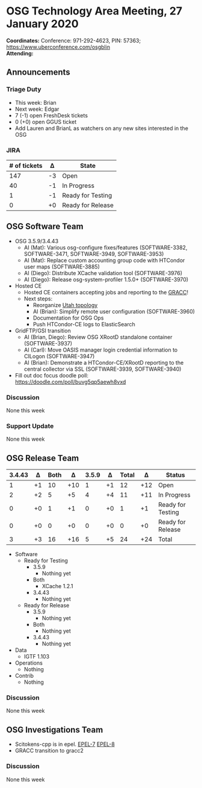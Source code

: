 # OSG Technology Area Meeting, 27 January 2020

**Coordinates:** Conference: 971-292-4623, PIN: 57363; <https://www.uberconference.com/osgblin>  
**Attending:**


## Announcements


### Triage Duty

-   This week: Brian
-   Next week: Edgar
-   7 (-1) open FreshDesk tickets
-   0 (+0) open GGUS ticket
-   Add Lauren and BrianL as watchers on any new sites interested in the OSG


### JIRA

| # of tickets | &Delta; | State             |
|------------ |------- |----------------- |
| 147          | -3      | Open              |
| 40           | -1      | In Progress       |
| 1            | -1      | Ready for Testing |
| 0            | +0      | Ready for Release |


## OSG Software Team

-   OSG 3.5.9/3.4.43  
    -   AI (Mat): Various osg-configure fixes/features (SOFTWARE-3382, SOFTWARE-3471, SOFTWARE-3949, SOFTWARE-3953)
    -   AI (Mat): Replace custom accounting group code with HTCondor user maps (SOFTWARE-3885)
    -   AI (Diego): Distribute XCache validation tool (SOFTWARE-3976)
    -   AI (Diego): Release osg-system-profiler 1.5.0+ (SOFTWARE-3970)
-   Hosted CE  
    -   Hosted CE containers accepting jobs and reporting to the [GRACC](https://gracc.opensciencegrid.org/dashboard/db/site-summary?orgId=1&var-interval=$__auto_interval&var-site=CHPC&var-type=Batch)!
    -   Next steps:  
        -   Reorganize [Utah topology](https://github.com/opensciencegrid/topology/pull/971)
        -   AI (Brian): Simplify remote user configuration (SOFTWARE-3960)
        -   Documentation for OSG Ops
        -   Push HTCondor-CE logs to ElasticSearch
-   GridFTP/GSI transition  
    -   AI (Brian, Diego): Review OSG XRootD standalone container (SOFTWARE-3937)
    -   AI (Carl): Move OASIS manager login credential information to CILogon (SOFTWARE-3947)
    -   AI (Brian): Demonstrate a HTCondor-CE/XRootD reporting to the central collector via SSL (SOFTWARE-3939, SOFTWARE-3940)
-   Fill out doc focus doodle poll: <https://doodle.com/poll/buvg5qp5aewh8vxd>


### Discussion

None this week  


### Support Update

None this week  


## OSG Release Team

| 3.4.43 | &Delta; | Both | &Delta; | 3.5.9 | &Delta; | Total | &Delta; | Status            |
| ------ | ------- | ---- | ------- | ----- | ------- | ----- | ------- | ----------------- |
| 1      | +1      | 10   | +10     | 1     | +1      | 12    | +12     | Open              |
| 2      | +2      | 5    | +5      | 4     | +4      | 11    | +11     | In Progress       |
| 0      | +0      | 1    | +1      | 0     | +0      | 1     | +1      | Ready for Testing |
| 0      | +0      | 0    | +0      | 0     | +0      | 0     | +0      | Ready for Release |
| 3      | +3      | 16   | +16     | 5     | +5      | 24    | +24     | Total             |

-   Software  
    -   Ready for Testing  
        -   3.5.9
            -   Nothing yet
        -   Both  
            -   XCache 1.2.1
        -   3.4.43
            -   Nothing yet
    -   Ready for Release  
        -   3.5.9
            -   Nothing yet
        -   Both
            -   Nothing yet
        -   3.4.43
            -   Nothing yet
-   Data  
    -   IGTF 1.103
-   Operations  
    -   Nothing
-   Contrib  
    -   Nothing


### Discussion

None this week


## OSG Investigations Team

-   Scitokens-cpp is in epel.  [EPEL-7](https://bodhi.fedoraproject.org/updates/FEDORA-EPEL-2020-6756584348) [EPEL-8](https://bodhi.fedoraproject.org/updates/FEDORA-EPEL-2020-a4bf7c5d9c)
-   GRACC transition to gracc2


### Discussion

None this week
